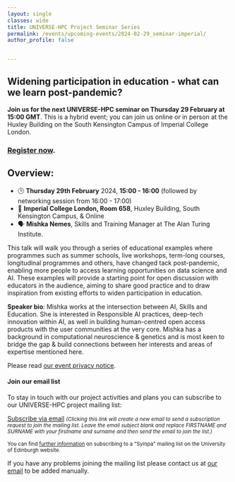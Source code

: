 ```yaml
---
layout: single
classes: wide
title: UNIVERSE-HPC Project Seminar Series
permalink: /events/upcoming-events/2024-02-29_seminar-imperial/
author_profile: false


---
```


## Widening participation in education - what can we learn post-pandemic?

**Join us for the next UNIVERSE-HPC seminar on Thursday 29 February at
15:00 GMT**. This is a hybrid event; you can join us online or in person at the Huxley Building on the South Kensington Campus of Imperial College London.

### [Register now](https://forms.office.com/e/b8uFc9kZ97).

## Overview:

- 🕒 **Thursday 29th February** 2024, **15:00 - 16:00** (followed by networking session from 16:00 - 17:00)
- 📌 **Imperial College London, Room 658**, Huxley Building, South Kensington Campus, & Online
- 🗣️ **Mishka Nemes**, Skills and Training Manager at The Alan Turing Institute.


This talk will walk you through a series of educational examples where programmes such as summer schools, live workshops, term-long courses, longitudinal programmes and others, have changed tack post-pandemic, enabling more people to access learning opportunities on data science and AI. These examples will provide a starting point for open discussion with educators in the audience, aiming to share good practice and to draw inspiration from existing efforts to widen participation in education.

**Speaker bio**: Mishka works at the intersection between AI, Skills and Education. She is interested in Responsible AI practices, deep-tech innovation within AI, as well in building human-centred open access products with the user communities at the very core. Mishka has a background in computational neuroscience & genetics and is most keen to bridge the gap & build connections between her interests and areas of expertise mentioned here.

Please read [our event privacy notice](https://www.imperial.ac.uk/media/imperial-college/administration-and-support-services/secretariat/public/ICL---Events-privacy-notice---10-October-2018.pdf).

#### Join our email list

To stay in touch with our project activities and plans you can subscribe to our
UNIVERSE-HPC project mailing list:

<a
href="mailto:sympa@mlist.is.ed.ac.uk?body=SUBSCRIBE%20universe-hpc%20FIRSTNAME%20SURNAME%20%0A%0AQUIT%0A%0A">Subscribe
via email</a> <small>_(Clicking this link will create a new email to send a
subscription request to join the mailing list. Leave the email subject blank
and replace FIRSTNAME and SURNAME with your firstname and surname and then send
the email to join the list.)_</small>

<small>You can find [further
information](https://www.ed.ac.uk/information-services/computing/comms-and-collab/email/lists/sympa/subscribe)
on subscribing to a "Sympa" mailing list on the University of Edinburgh
website.</small>

If you have any problems joining the mailing list please contact us at
[our email](mailto:s.sukhiani@epcc.ed.ac.uk) to be added manually.
